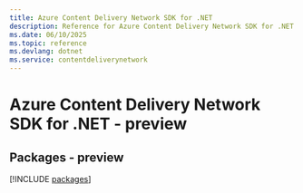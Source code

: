```yaml
---
title: Azure Content Delivery Network SDK for .NET
description: Reference for Azure Content Delivery Network SDK for .NET
ms.date: 06/10/2025
ms.topic: reference
ms.devlang: dotnet
ms.service: contentdeliverynetwork
---
```

# Azure Content Delivery Network SDK for .NET - preview
## Packages - preview
[!INCLUDE [packages](content-delivery-network-index.md)]
